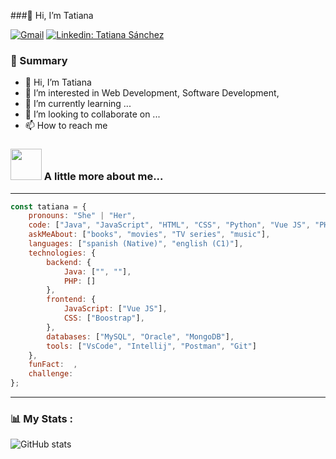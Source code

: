 ###👋 Hi, I’m Tatiana


[![Gmail](https://img.shields.io/badge/Gmail-pink?style=for-the-badge&logo=gmail&logoColor=black)]()
[![Linkedin: Tatiana Sánchez](https://img.shields.io/badge/LinkedIn-pink?style=for-the-badge&logo=linkedin&logoColor=black)](https://www.linkedin.com/in/tatiana-sanchez-sanin/)

### 👾 Summary

- 👋 Hi, I’m Tatiana
- 👀 I’m interested in Web Development, Software Development, 
- 🌱 I’m currently learning ...
- 💞️ I’m looking to collaborate on ...
- 📫 How to reach me

### <img src="https://media.giphy.com/media/JoaeMGYYkHpC/giphy.gif" width="50"> A little more about me...  

---

```javascript
const tatiana = {
    pronouns: "She" | "Her",
    code: ["Java", "JavaScript", "HTML", "CSS", "Python", "Vue JS", "PHP"],
    askMeAbout: ["books", "movies", "TV series", "music"],
    languages: ["spanish (Native)", "english (C1)"],
    technologies: {
        backend: {
            Java: ["", ""],
            PHP: []
        },
        frontend: {
            JavaScript: ["Vue JS"],
            CSS: ["Boostrap"],
        },
        databases: ["MySQL", "Oracle", "MongoDB"],
        tools: ["VsCode", "Intellij", "Postman", "Git"]
    },
    funFact:  ,
    challenge: 
};
```
---

### 📊 My Stats :

![GitHub stats](https://github-readme-stats.vercel.app/api?username=TatianaSanchez01&show_icons=true&theme=radical) 
